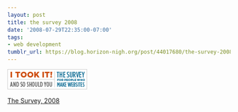 ```yaml
---
layout: post
title: the survey 2008
date: '2008-07-29T22:35:00-07:00'
tags:
- web development
tumblr_url: https://blog.horizon-nigh.org/post/44017680/the-survey-2008
---
```

 ![](/tumblr_files/esMkTd8Sec0vegei7g9LYLWP_r1_250.png)  

[The Survey, 2008](http://alistapart.com/articles/survey2008)

